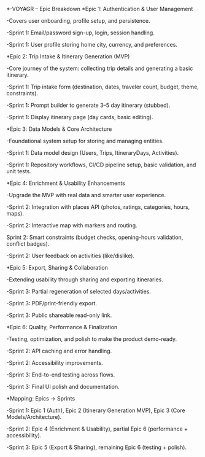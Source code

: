 *-VOYAGR – Epic Breakdown
*Epic 1: Authentication & User Management

-Covers user onboarding, profile setup, and persistence.

-Sprint 1: Email/password sign-up, login, session handling.

-Sprint 1: User profile storing home city, currency, and preferences.

*Epic 2: Trip Intake & Itinerary Generation (MVP)

-Core journey of the system: collecting trip details and generating a basic itinerary.

-Sprint 1: Trip intake form (destination, dates, traveler count, budget, theme, constraints).

-Sprint 1: Prompt builder to generate 3–5 day itinerary (stubbed).

-Sprint 1: Display itinerary page (day cards, basic editing).

*Epic 3: Data Models & Core Architecture

-Foundational system setup for storing and managing entities.

-Sprint 1: Data model design (Users, Trips, ItineraryDays, Activities).

-Sprint 1: Repository workflows, CI/CD pipeline setup, basic validation, and unit tests.

*Epic 4: Enrichment & Usability Enhancements

-Upgrade the MVP with real data and smarter user experience.

-Sprint 2: Integration with places API (photos, ratings, categories, hours, maps).

-Sprint 2: Interactive map with markers and routing.

Sprint 2: Smart constraints (budget checks, opening-hours validation, conflict badges).

-Sprint 2: User feedback on activities (like/dislike).

*Epic 5: Export, Sharing & Collaboration

-Extending usability through sharing and exporting itineraries.

-Sprint 3: Partial regeneration of selected days/activities.

-Sprint 3: PDF/print-friendly export.

-Sprint 3: Public shareable read-only link.

*Epic 6: Quality, Performance & Finalization

-Testing, optimization, and polish to make the product demo-ready.

-Sprint 2: API caching and error handling.

-Sprint 2: Accessibility improvements.

-Sprint 3: End-to-end testing across flows.

-Sprint 3: Final UI polish and documentation.

*Mapping: Epics → Sprints

-Sprint 1: Epic 1 (Auth), Epic 2 (Itinerary Generation MVP), Epic 3 (Core Models/Architecture).

-Sprint 2: Epic 4 (Enrichment & Usability), partial Epic 6 (performance + accessibility).

-Sprint 3: Epic 5 (Export & Sharing), remaining Epic 6 (testing + polish).
